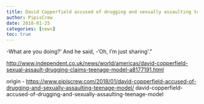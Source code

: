 ```yaml
---
title: David Copperfield accused of drugging and sexually assaulting teenage model
author: PipisCrew
date: 2018-01-25
categories: [news]
toc: true
---
```


-What are you doing?’ And he said, 
-‘Oh, I’m just sharing'." 

http://www.independent.co.uk/news/world/americas/david-copperfield-sexual-assault-drugging-claims-teenage-model-a8177191.html

origin - https://www.pipiscrew.com/2018/01/david-copperfield-accused-of-drugging-and-sexually-assaulting-teenage-model/ david-copperfield-accused-of-drugging-and-sexually-assaulting-teenage-model